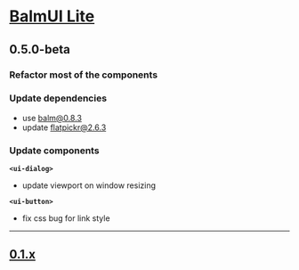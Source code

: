 # [BalmUI Lite](http://balmjs.com/ui-vue-lite/)

## 0.5.0-beta

### Refactor most of the components

### Update dependencies

- use balm@0.8.3
- update flatpickr@2.6.3

### Update components

__`<ui-dialog>`__

- update viewport on window resizing

__`<ui-button>`__

- fix css bug for link style

---

## [0.1.x](https://github.com/balmjs/ui-vue-lite/blob/0.1.x/CHANGELOG.md)
